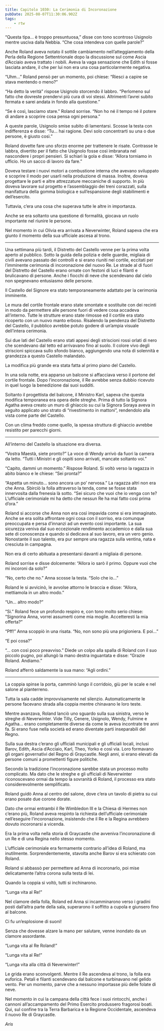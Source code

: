 ```yaml
---
title: Capitolo 1030: La Cerimonia di Incoronazione
pubDate: 2025-08-07T11:30:06.902Z
tags:
    - rtw
---
```



“Questa tipa... è troppo presuntuosa,” disse con tono scontroso Usignolo mentre usciva dalla Nebbia. “Che cosa intendeva con quelle parole?”


Anche Roland aveva notato il sottile cambiamento nell’atteggiamento della Perla della Regione Settentrionale dopo la discussione sul come Ascia d’Acciaio aveva trattato i nobili. Aveva la vaga sensazione che Edith si fosse lasciata andare, il che per lui non era una cosa particolarmente negativa.


“Uhm...” Roland pensò per un momento, poi chiese: “Riesci a capire se stava mentendo o meno?”


“Ha detto la verità” rispose Usignolo storcendo il labbro. “Perlomeno sul fatto che dovreste prendervi più cura di voi stessi. Altrimenti l’avrei subito fermata e sarei andata in fondo alla questione.”


“Se è così, lasciamo stare.” Roland sorrise. “Non ho né il tempo né il potere di andare a scoprire cosa pensa ogni persona.”


A queste parole, Usignolo smise subito di lamentarsi. Scosse la testa con indifferenza e disse: “Tu... hai ragione. Devi solo concentrarti su una o due persone, è giusto così.”


Roland dovette fare uno sforzo enorme per trattenere le risate. Contrasse le labbra, divertito per il fatto che Usignolo fosse così imbranata nel nascondere i propri pensieri. Si schiarì la gola e disse: “Allora torniamo in ufficio. Ho un sacco di lavoro da fare.”


Doveva testare i nuovi motori a combustione interna che avevano sviluppato e scoprire il modo per usarli nella produzione di massa. Inoltre, doveva progettare le parti e altre attrezzature meccaniche di supporto. In più doveva lavorare sul progetto e l’assemblaggio dei treni corazzati, sulla manifattura della gomma biologica e sull’espansione degli stabilimenti e dell’esercito.


Tuttavia, c’era una cosa che superava tutte le altre in importanza.


Anche se era soltanto una questione di formalità, giocava un ruolo importante nel riunire le persone.


Nel momento in cui Olivia era arrivata a Neverwinter, Roland sapeva che era giunto il momento della sua ufficiale ascesa al trono.


***






Una settimana più tardi, il Distretto del Castello venne per la prima volta aperto al pubblico. Sotto la guida della polizia e delle guardie, migliaia di civili avevano passato dei controlli e si erano riuniti nel cortile, eccitati per l’imminente cerimonia di incoronazione del nuovo Re. Le strade al di fuori del Distretto del Castello erano ornate con festoni di luci e filanti e brulicavano di persone. Anche i fiocchi di neve che scendevano dal cielo non spegnevano entusiasmo delle persone.


Il Castello del Signore era stato temporaneamente adattato per la cerimonia imminente.


Le mura del cortile frontale erano state smontate e sostituite con dei recinti in modo da permettere alle persone fuori di vedere cosa accadeva all’interno. Tutte le strutture erano state rimosse ed il cortile era stato ricoperto con un nuovo manto erboso. Risalendo la pendenza del Distretto del Castello, il pubblico avrebbe potuto godere di un’ampia visuale dell’intera cerimonia.


Sui due lati del Castello erano stati appesi degli striscioni rossi orlati di nero che scendevano dal tetto ed arrivavano fino al suolo. Il colore vivo degli striscioni spiccava sullo sfondo bianco, aggiungendo una nota di solennità e grandezza a questo Castello malandato.


La modifica più grande era stata fatta al primo piano del Castello.


In una sola notte, era apparso un balcone si affacciava verso il portone del cortile frontale. Dopo l’incoronazione, il Re avrebbe senza dubbio ricevuto in quel luogo la benedizione dai suoi sudditi.


Soltanto il progettista del balcone, il Ministro Karl, sapeva che questa modifica temporanea era opera delle streghe. Prima di tutto la Signora Agatha aveva creato un muro di ghiaccio su cui la Signora Soraya aveva in seguito applicato uno strato di “rivestimento in mattoni”, rendendolo alla vista come parte del Castello.


Con un clima freddo come quello, la spessa struttura di ghiaccio avrebbe resistito per parecchi giorni.


***






All’interno del Castello la situazione era diversa.


“Vostra Maestà, siete pronto?” La voce di Wendy arrivò da fuori la camera da letto. “Tutti i Ministri e gli ospiti sono arrivati, mancate soltanto voi.”


“Capito, dammi un momento.” Rispose Roland. Si voltò verso la ragazza in abito bianco e le chiese: “Sei pronta?”


“Aspetta un minuto... sono ancora un po’ nervosa.” La ragazza altri non era che Anna. Sbirciò la folla attraverso la tenda, come se fosse stata innervosita dalla frenesia là sotto. “Sei sicuro che vuoi che io venga con te? L’ufficiale cerimoniale mi ha detto che nessun Re ha mai fatto così prima d’ora.”


Roland si accorse che Anna non era così impavida come si era immaginato. Anche se era solita affrontare ogni cosa con il sorriso, era comunque preoccupata e persa d’innanzi ad un evento così importante. La sua sicurezza veniva dal suo eccezionale rendimento accademico e dalla sua sete di conoscenza e quando si dedicava al suo lavoro, era un vero genio. Nonostante il suo talento, era pur sempre una ragazza sulla ventina, nata e cresciuta in campagna.


Non era di certo abituata a presentarsi davanti a migliaia di persone.


Roland sorrise e disse dolcemente: “Allora io sarò il primo. Oppure vuoi che mi incoroni da solo?”


“No, certo che no.” Anna scosse la testa. “Solo che io...”


Roland le si avvicinò, le avvolse attorno le braccia e disse: “Allora, mettiamola in un altro modo.”


“Un... altro modo?”


“Si.” Roland fece un profondo respiro e, con tono molto serio chiese: “Signorina Anna, vorrei assumerti come mia moglie. Accetteresti la mia offerta?”


“Pff!” Anna scoppiò in una risata. “No, non sono più una prigioniera. E poi...”


“E poi cosa?”


“... con così poco preavviso.” Diede un colpo alla spalla di Roland con il suo piccolo pugno, poi allungò la mano destra inguantata e disse: “Grazie Roland. Andiamo.”


Roland afferrò saldamente la sua mano: “Agli ordini.”


***






La coppia spinse la porta, camminò lungo il corridoio, giù per le scale e nel salone al pianterreno.


Tutta la sala cadde improvvisamente nel silenzio. Automaticamente le persone facevano strada alla coppia mentre chinavano le loro teste.


Mentre avanzava, Roland lanciò uno sguardo sulla sua sinistra, verso le streghe di Neverwinter. Vide Tilly, Cenere, Usignolo, Wendy, Fulmine e Agatha... erano completamente diverse da come le aveva incontrate tre anni fa. Si erano fuse nella società ed erano diventate parti inseparabili del Regno.


Sulla sua destra c’erano gli ufficiali municipali e gli ufficiali locali, inclusi Barov, Edith, Ascia d’Acciaio, Karl, Theo, Yorko e così via. Loro formavano gli organi governativi del Regno di Graycastle. Negli anni, si erano elevati da persone comuni a promettenti figure politiche.


Secondo la tradizione l’incoronazione sarebbe stata un processo molto complicato. Ma dato che le streghe e gli ufficiali di Neverwinter riconoscevano ormai da tempo la sovranità di Roland, il processo era stato considerevolmente semplificato.


Roland guidò Anna al centro del salone, dove c’era un tavolo di pietra su cui erano posate due corone dorate.


Dato che ormai entrambi il Re Wimbledon III e la Chiesa di Hermes non c’erano più, Roland aveva respinto la richiesta dell’ufficiale cerimoniale nell’eseguire l’incoronazione, insistendo che il Re e la Regina avrebbero dovuto incoronarsi a vicenda.


Era la prima volta nella storia di Graycastle che avveniva l’incoronazione di un Re e di una Regina nello stesso momento.


L’ufficiale cerimoniale era fermamente contrario all’idea di Roland, ma inutilmente. Sorprendentemente, stavolta anche Barov si era schierato con Roland.


Roland si abbassò per permettere ad Anna di incoronarlo, poi mise delicatamente l’altra corona sulla testa di lei.


Quando la coppia si voltò, tutti si inchinarono.


“Lunga vita al Re!”


Nel clamore della folla, Roland ed Anna si incamminarono verso i gradini posti dall’altra parte della sala, superarono il soffitto a cupola e giunsero fino al balcone.


Ci fu un’esplosione di suoni!


Senza che dovesse alzare la mano per salutare, venne inondato da un clamore assordante.


“Lunga vita al Re Roland!”


“Lunga vita al Re!”


“Lunga vita alla città di Neverwinter!”


Le grida erano sconvolgenti. Mentre il Re ascendeva al trono, la folla era euforica. Petali e filanti scendevano dal balcone e turbinavano nel gelido vento. Per un momento, parve che a nessuno importasse più delle folate di neve.


Nel momento in cui la campana della città fece i suoi rintocchi, anche i cannoni all’accampamento del Primo Esercito produssero fragorosi boati. Qui, sul confine tra la Terra Barbarica e la Regione Occidentale, ascendeva il nuovo Re di Graycastle.






<em>Aris</em>
                                


                                




